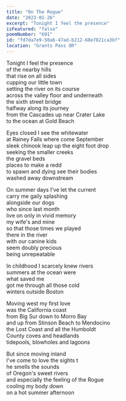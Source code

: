 ```yaml
---
title: "On The Rogue"
date: "2023-01-26"
excerpt: "Tonight I feel the presence"
isFeatured: "false"
poemNumber: "691"
id: "fd7da7e9-50a6-47ad-b212-68e7021ca3bf"
location: "Grants Pass OR"
---
```


Tonight I feel the presence  
of the nearby hills  
that rise on all sides  
cupping our little town  
setting the river on its course  
across the valley floor and underneath  
the sixth street bridge  
halfway along its journey  
from the Cascades up near Crater Lake  
to the ocean at Gold Beach

Eyes closed I see the whitewater  
at Rainey Falls where come September  
sleek chinook leap up the eight foot drop  
seeking the smaller creeks  
the gravel beds  
places to make a redd  
to spawn and dying see their bodies  
washed away downstream

On summer days I've let the current  
carry me gaily splashing  
alongside our dogs  
who since last month  
live on only in vivid memory  
my wife's and mine  
so that those times we played  
there in the river  
with our canine kids  
seem doubly precious  
being unrepeatable

In childhood I scarcely knew rivers  
summers at the ocean were  
what saved me  
got me through all those cold  
winters outside Boston

Moving west my first love  
was the California coast  
from Big Sur down to Morro Bay  
and up from Stinson Beach to Mendocino  
the Lost Coast and all the Humboldt  
County coves and headlands  
tidepools, blowholes and lagoons

But since moving inland  
I've come to love the sights t  
he smells the sounds  
of Oregon's sweet rivers  
and especially the feeling of the Rogue  
cooling my body down  
on a hot summer afternoon
